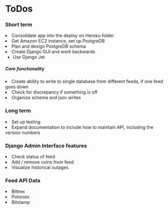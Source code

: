 <H1> ToDos </H1>

<H3> Short term </H3>

<li> Consolidate app into the deploy on Heroku folder </li>
<li> Get Amazon EC2 instance, set up PostgreDB </li>
<li> Plan and design PostgreDB schema </li>
<li> Create Django GUI and work backwards 
<ul> <li> Use Django Jet </li> </ul> </li>

<H5> Core functionality </H5>
<li> Create ability to write to single database from different feeds, if one feed goes down </li>
<li> Check for discrepancy if something is off </li>
<li> Organize schema and json writes </li>


<H3> Long term </H3> 
<li> Set up testing </li>
<li> Expand documentation to include how to maintain API, including the version numbers </li>


<H3> Django Admin Interface features </H3>
<li> Check status of feed </li>
<li> Add / remove coins from feed </li>
<li> Visualize historical outages </li>


<H3> Feed API Data </H3>

<li> Bittrex </li>
<li> Poloniex </li>
<li> Bitstamp </li>



